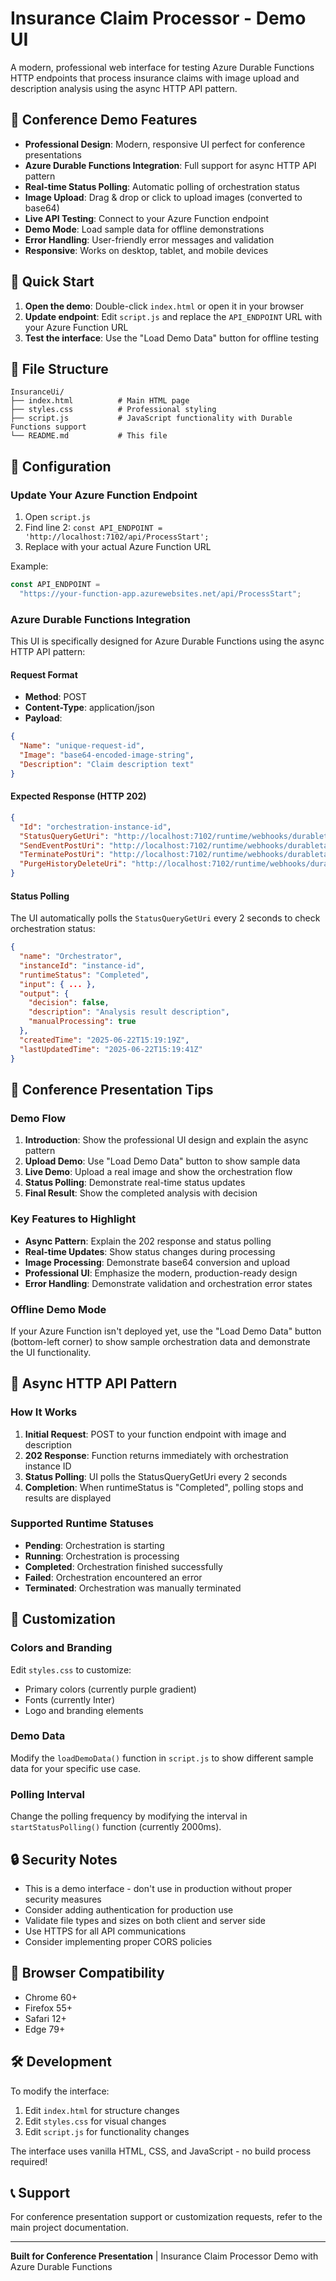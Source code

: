 # Insurance Claim Processor - Demo UI

A modern, professional web interface for testing Azure Durable Functions HTTP endpoints that process insurance claims with image upload and description analysis using the async HTTP API pattern.

## 🎯 Conference Demo Features

- **Professional Design**: Modern, responsive UI perfect for conference presentations
- **Azure Durable Functions Integration**: Full support for async HTTP API pattern
- **Real-time Status Polling**: Automatic polling of orchestration status
- **Image Upload**: Drag & drop or click to upload images (converted to base64)
- **Live API Testing**: Connect to your Azure Function endpoint
- **Demo Mode**: Load sample data for offline demonstrations
- **Error Handling**: User-friendly error messages and validation
- **Responsive**: Works on desktop, tablet, and mobile devices

## 🚀 Quick Start

1. **Open the demo**: Double-click `index.html` or open it in your browser
2. **Update endpoint**: Edit `script.js` and replace the `API_ENDPOINT` URL with your Azure Function URL
3. **Test the interface**: Use the "Load Demo Data" button for offline testing

## 📁 File Structure

```
InsuranceUi/
├── index.html          # Main HTML page
├── styles.css          # Professional styling
├── script.js           # JavaScript functionality with Durable Functions support
└── README.md           # This file
```

## 🔧 Configuration

### Update Your Azure Function Endpoint

1. Open `script.js`
2. Find line 2: `const API_ENDPOINT = 'http://localhost:7102/api/ProcessStart';`
3. Replace with your actual Azure Function URL

Example:

```javascript
const API_ENDPOINT =
  "https://your-function-app.azurewebsites.net/api/ProcessStart";
```

### Azure Durable Functions Integration

This UI is specifically designed for Azure Durable Functions using the async HTTP API pattern:

#### Request Format

- **Method**: POST
- **Content-Type**: application/json
- **Payload**:

```json
{
  "Name": "unique-request-id",
  "Image": "base64-encoded-image-string",
  "Description": "Claim description text"
}
```

#### Expected Response (HTTP 202)

```json
{
  "Id": "orchestration-instance-id",
  "StatusQueryGetUri": "http://localhost:7102/runtime/webhooks/durabletask/instances/...",
  "SendEventPostUri": "http://localhost:7102/runtime/webhooks/durabletask/instances/...",
  "TerminatePostUri": "http://localhost:7102/runtime/webhooks/durabletask/instances/...",
  "PurgeHistoryDeleteUri": "http://localhost:7102/runtime/webhooks/durabletask/instances/..."
}
```

#### Status Polling

The UI automatically polls the `StatusQueryGetUri` every 2 seconds to check orchestration status:

```json
{
  "name": "Orchestrator",
  "instanceId": "instance-id",
  "runtimeStatus": "Completed",
  "input": { ... },
  "output": {
    "decision": false,
    "description": "Analysis result description",
    "manualProcessing": true
  },
  "createdTime": "2025-06-22T15:19:19Z",
  "lastUpdatedTime": "2025-06-22T15:19:41Z"
}
```

## 🎤 Conference Presentation Tips

### Demo Flow

1. **Introduction**: Show the professional UI design and explain the async pattern
2. **Upload Demo**: Use "Load Demo Data" button to show sample data
3. **Live Demo**: Upload a real image and show the orchestration flow
4. **Status Polling**: Demonstrate real-time status updates
5. **Final Result**: Show the completed analysis with decision

### Key Features to Highlight

- **Async Pattern**: Explain the 202 response and status polling
- **Real-time Updates**: Show status changes during processing
- **Image Processing**: Demonstrate base64 conversion and upload
- **Professional UI**: Emphasize the modern, production-ready design
- **Error Handling**: Demonstrate validation and orchestration error states

### Offline Demo Mode

If your Azure Function isn't deployed yet, use the "Load Demo Data" button (bottom-left corner) to show sample orchestration data and demonstrate the UI functionality.

## 🔄 Async HTTP API Pattern

### How It Works

1. **Initial Request**: POST to your function endpoint with image and description
2. **202 Response**: Function returns immediately with orchestration instance ID
3. **Status Polling**: UI polls the StatusQueryGetUri every 2 seconds
4. **Completion**: When runtimeStatus is "Completed", polling stops and results are displayed

### Supported Runtime Statuses

- **Pending**: Orchestration is starting
- **Running**: Orchestration is processing
- **Completed**: Orchestration finished successfully
- **Failed**: Orchestration encountered an error
- **Terminated**: Orchestration was manually terminated

## 🎨 Customization

### Colors and Branding

Edit `styles.css` to customize:

- Primary colors (currently purple gradient)
- Fonts (currently Inter)
- Logo and branding elements

### Demo Data

Modify the `loadDemoData()` function in `script.js` to show different sample data for your specific use case.

### Polling Interval

Change the polling frequency by modifying the interval in `startStatusPolling()` function (currently 2000ms).

## 🔒 Security Notes

- This is a demo interface - don't use in production without proper security measures
- Consider adding authentication for production use
- Validate file types and sizes on both client and server side
- Use HTTPS for all API communications
- Consider implementing proper CORS policies

## 📱 Browser Compatibility

- Chrome 60+
- Firefox 55+
- Safari 12+
- Edge 79+

## 🛠️ Development

To modify the interface:

1. Edit `index.html` for structure changes
2. Edit `styles.css` for visual changes
3. Edit `script.js` for functionality changes

The interface uses vanilla HTML, CSS, and JavaScript - no build process required!

## 📞 Support

For conference presentation support or customization requests, refer to the main project documentation.

---

**Built for Conference Presentation** | Insurance Claim Processor Demo with Azure Durable Functions
